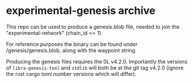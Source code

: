 # experimental-genesis archive

This repo can be used to produce a genesis.blob file, needed to join the "experimental-network" (chain_id == 1).

For reference purposes the binary can be found under /genesis/genesis.blob, along with the waypoint string.

Producing the genesis files requires the 0L v4.2.0. Importantly the versions of `libra-genesis-tool` and `stdlib` will both be at the git tag v4.2.0 (ignore the rust cargo toml number versions which will differ).

